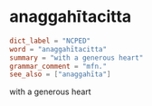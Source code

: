 # anaggahītacitta

``` toml
dict_label = "NCPED"
word = "anaggahītacitta"
summary = "with a generous heart"
grammar_comment = "mfn."
see_also = ["anaggahīta"]
```

with a generous heart

